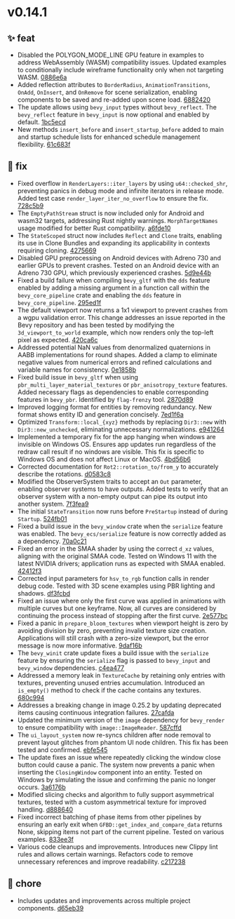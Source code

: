 # v0.14.1

## ✨ feat
- Disabled the POLYGON_MODE_LINE GPU feature in examples to address WebAssembly (WASM) compatibility issues. Updated examples to conditionally include wireframe functionality only when not targeting WASM. [0886e6a](https://github.com/bevyengine/bevy/commit/0886e6a302e8d74254fd3ec6ede5fd483e0220b7) 
- Added reflection attributes to `BorderRadius`, `AnimationTransitions`, `OnAdd`, `OnInsert`, and `OnRemove` for scene serialization, enabling components to be saved and re-added upon scene load. [6882420](https://github.com/bevyengine/bevy/commit/6882420c7fc674742ac1161d52198a07fdf0e444) 
- The update allows using `bevy_input` types without `bevy_reflect`. The `bevy_reflect` feature in `bevy_input` is now optional and enabled by default. [1bc5ecd](https://github.com/bevyengine/bevy/commit/1bc5ecda9b1a1828b61af30149bcd40a8cde82c7) 
- New methods `insert_before` and `insert_startup_before` added to main and startup schedule lists for enhanced schedule management flexibility. [61c683f](https://github.com/bevyengine/bevy/commit/61c683fb6a10240424f0905598ed94e1547a8492) 

## 🐛 fix
- Fixed overflow in `RenderLayers::iter_layers` by using `u64::checked_shr`, preventing panics in debug mode and infinite iterators in release mode. Added test case `render_layer_iter_no_overflow` to ensure the fix. [728c5b9](https://github.com/bevyengine/bevy/commit/728c5b98d4d1530ff86801cfb521af5e4c4dd246) 
- The `EmptyPathStream` struct is now included only for Android and wasm32 targets, addressing Rust nightly warnings. `MorphTargetNames` usage modified for better Rust compatibility. [a6fde10](https://github.com/bevyengine/bevy/commit/a6fde1059c8a413b353d4f39581b09b296cd6b9a) 
- The `StateScoped` struct now includes `Reflect` and `Clone` traits, enabling its use in Clone Bundles and expanding its applicability in contexts requiring cloning. [4275669](https://github.com/bevyengine/bevy/commit/4275669b07492ea66d5cf09fbd0c94c8833dafac) 
- Disabled GPU preprocessing on Android devices with Adreno 730 and earlier GPUs to prevent crashes. Tested on an Android device with an Adreno 730 GPU, which previously experienced crashes. [5d9e44b](https://github.com/bevyengine/bevy/commit/5d9e44b9dce73ef35670212a399955988e28ccec) 
- Fixed a build failure when compiling `bevy_gltf` with the `dds` feature enabled by adding a missing argument in a function call within the `bevy_core_pipeline` crate and enabling the `dds` feature in `bevy_core_pipeline`. [295ed1f](https://github.com/bevyengine/bevy/commit/295ed1fdb4c0779da7c784b41ccc7996801eda0a) 
- The default viewport now returns a 1x1 viewport to prevent crashes from a wgpu validation error. This change addresses an issue reported in the Bevy repository and has been tested by modifying the `3d_viewport_to_world` example, which now renders only the top-left pixel as expected. [420ca6c](https://github.com/bevyengine/bevy/commit/420ca6c43c2d65d822b2f2c7da5e2808af867f4c) 
- Addressed potential NaN values from denormalized quaternions in AABB implementations for round shapes. Added a clamp to eliminate negative values from numerical errors and refined calculations and variable names for consistency. [0e1858b](https://github.com/bevyengine/bevy/commit/0e1858bc4f1a9e7664898c27d41ad19e9c651c31) 
- Fixed build issue in `bevy_gltf` when using `pbr_multi_layer_material_textures` or `pbr_anisotropy_texture` features. Added necessary flags as dependencies to enable corresponding features in `bevy_pbr`. Identified by `flag-frenzy` tool. [2870d89](https://github.com/bevyengine/bevy/commit/2870d89d5ca28a1d3580d67630ee9659969cc11c) 
- Improved logging format for entities by removing redundancy. New format shows entity ID and generation concisely. [7ed1f6a](https://github.com/bevyengine/bevy/commit/7ed1f6a9b6b24224052ae2284d01239b11824c3f) 
- Optimized `Transform::local_{xyz}` methods by replacing `Dir3::new` with `Dir3::new_unchecked`, eliminating unnecessary normalizations. [e941264](https://github.com/bevyengine/bevy/commit/e941264b6f3f44af865e0e1642e93d34e8afee65) 
- Implemented a temporary fix for the app hanging when windows are invisible on Windows OS. Ensures app updates run regardless of the redraw call result if no windows are visible. This fix is specific to Windows OS and does not affect Linux or MacOS. [4bd56b6](https://github.com/bevyengine/bevy/commit/4bd56b6da1362f503203b66941bdbec742ec3cd7) 
- Corrected documentation for `Rot2::rotation_to/from_y` to accurately describe the rotations. [d0583c8](https://github.com/bevyengine/bevy/commit/d0583c8b5444660049a6a397604389f16323be97) 
- Modified the ObserverSystem traits to accept an `Out` parameter, enabling observer systems to have outputs. Added tests to verify that an observer system with a non-empty output can pipe its output into another system. [7f3fea9](https://github.com/bevyengine/bevy/commit/7f3fea9a5bb86a7f6a64dc45723b5c6b25a8f2e0) 
- The initial `StateTransition` now runs before `PreStartup` instead of during `Startup`. [524fb01](https://github.com/bevyengine/bevy/commit/524fb01457378096bf08e6bc90b085816cd24844) 
- Fixed a build issue in the `bevy_window` crate when the `serialize` feature was enabled. The `bevy_ecs/serialize` feature is now correctly added as a dependency. [70a0c21](https://github.com/bevyengine/bevy/commit/70a0c211ffcb6df7afd8ce645c43712c1d20d2e7) 
- Fixed an error in the SMAA shader by using the correct `d_xz` values, aligning with the original SMAA code. Tested on Windows 11 with the latest NVIDIA drivers; application runs as expected with SMAA enabled. [42412f3](https://github.com/bevyengine/bevy/commit/42412f35006607db0036f16829f3e4e4d4067042) 
- Corrected input parameters for `hsv_to_rgb` function calls in render debug code. Tested with 3D scene examples using PBR lighting and shadows. [df3fcbd](https://github.com/bevyengine/bevy/commit/df3fcbd116fb38bdd8ee6cde2740a98290a61c86) 
- Fixed an issue where only the first curve was applied in animations with multiple curves but one keyframe. Now, all curves are considered by continuing the process instead of stopping after the first curve. [2e577bc](https://github.com/bevyengine/bevy/commit/2e577bcdc9c09f18f4d06fe5f580e7ce26ff37dc) 
- Fixed a panic in `prepare_bloom_textures` when viewport height is zero by avoiding division by zero, preventing invalid texture size creation. Applications will still crash with a zero-size viewport, but the error message is now more informative. [9daf16b](https://github.com/bevyengine/bevy/commit/9daf16bb870ff4ae4f50a8dda9cef350bef2a791) 
- The `bevy_winit` crate update fixes a build issue with the `serialize` feature by ensuring the `serialize` flag is passed to `bevy_input` and `bevy_window` dependencies. [c4ea477](https://github.com/bevyengine/bevy/commit/c4ea4776c419a44bfa49ad3e7f13a675d28d8d1a) 
- Addressed a memory leak in `TextureCache` by retaining only entries with textures, preventing unused entries accumulation. Introduced an `is_empty()` method to check if the cache contains any textures. [680c994](https://github.com/bevyengine/bevy/commit/680c994100db29ab77b183ee8f6539d6fe6473d6) 
- Addresses a breaking change in image 0.25.2 by updating deprecated items causing continuous integration failures. [27cafda](https://github.com/bevyengine/bevy/commit/27cafdae9b4dd31b45e234279f9b4d3857721c7f) 
- Updated the minimum version of the `image` dependency for `bevy_render` to ensure compatibility with `image::ImageReader`. [587cffd](https://github.com/bevyengine/bevy/commit/587cffdcde0377a8c0191d41349f6cc26b5de372) 
- The `ui_layout_system` now re-syncs children after node removal to prevent layout glitches from phantom UI node children. This fix has been tested and confirmed. [ebfe545](https://github.com/bevyengine/bevy/commit/ebfe545f796a8d5073ad25d1832a6d983cb0e9e8) 
- The update fixes an issue where repeatedly clicking the window close button could cause a panic. The system now prevents a panic when inserting the `ClosingWindow` component into an entity. Tested on Windows by simulating the issue and confirming the panic no longer occurs. [3a6176b](https://github.com/bevyengine/bevy/commit/3a6176b6cbf0952435cb3fc47f5e21215cfb95e0) 
- Modified slicing checks and algorithm to fully support asymmetrical textures, tested with a custom asymmetrical texture for improved handling. [d888640](https://github.com/bevyengine/bevy/commit/d8886408bf1af50d4eff660e07063a5541f31bb4) 
- Fixed incorrect batching of phase items from other pipelines by ensuring an early exit when `GFBD::get_index_and_compare_data` returns None, skipping items not part of the current pipeline. Tested on various examples. [833ee3f](https://github.com/bevyengine/bevy/commit/833ee3f577e973a9d4c40c23c9c3ff1aee94b4c7) 
- Various code cleanups and improvements. Introduces new Clippy lint rules and allows certain warnings. Refactors code to remove unnecessary references and improve readability. [c217238](https://github.com/bevyengine/bevy/commit/c217238c5e239cb7ac4d82a462c37fd24b084abf) 

## 🔧 chore
- Includes updates and improvements across multiple project components. [d65eb39](https://github.com/bevyengine/bevy/commit/d65eb39277c4f85749ba27460b8398f815ef3802)